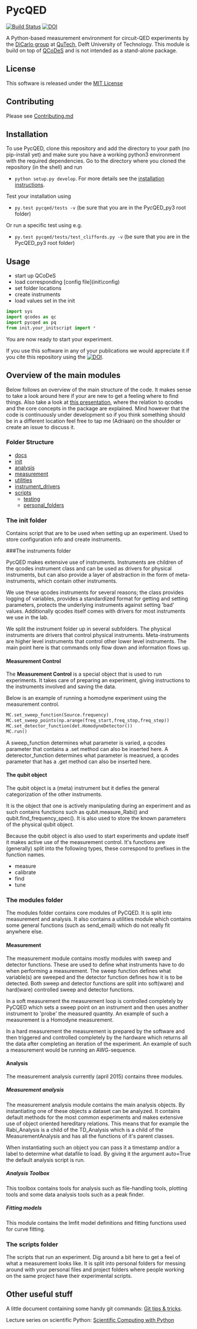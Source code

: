 # PycQED 
[![Build Status](https://github.com/DiCarloLab-Delft/pycqed_py3/workflows/Build%20Status/badge.svg)](https://github.com/DiCarloLab-Delft/pycqed_py3/actions)
[![DOI](https://zenodo.org/badge/49057179.svg)](https://zenodo.org/badge/latestdoi/49057179)
<!-- FIXME: add code coverage badges again after updating github actions -->
<!-- [![Codacy](https://api.codacy.com/project/badge/Grade/1266308dd9b84d7b933c2b46804aeb12)](https://www.codacy.com/app/AdriaanOrganization/PycQED_py3?utm_source=github.com&utm_medium=referral&utm_content=DiCarloLab-Delft/PycQED_py3&utm_campaign=badger)
[![codecov](https://codecov.io/gl/dicarlolab/pycqed/branch/master/graph/badge.svg)](https://codecov.io/gl/dicarlolab/pycqed) -->

A Python-based measurement environment for circuit-QED experiments by the 
[DiCarlo group](http://dicarlolab.tudelft.nl/) at [QuTech](http://qutech.nl/),
Delft University of Technology.
This module is build on top of [QCoDeS](http://qcodes.github.io/Qcodes/) and 
is not intended as a stand-alone 
package.

## License
This software is released under the [MIT License](LICENSE.md)


## Contributing
Please see [Contributing.md](.github/CONTRIBUTING.md)

## Installation

To use PycQED, clone this repository and add the directory to your path (no pip-install yet) and make sure you have a working python3 environment with the required dependencies.
Go to the directory where you cloned the repository (in the shell) and run
* `python setup.py develop`.
For more details see the [installation instructions](docs/install.md).

Test your installation using
* `py.test pycqed/tests -v`
(be sure that you are in the PycQED_py3 root folder)

Or run a specific test using e.g.
* `py.test pycqed/tests/test_cliffords.py -v`
(be sure that you are in the PycQED_py3 root folder)

## Usage

+ start up QCoDeS
+ load corresponding [config file](init\config\)
+ set folder locations
+ create instruments
+ load values set in the init

```python
import sys
import qcodes as qc
import pycqed as pq
from init.your_initscript import *
```

You are now ready to start your experiment.

If you use this software in any of your publications we would appreciate it if you cite this repository using the [![DOI](https://zenodo.org/badge/49057179.svg)](https://zenodo.org/badge/latestdoi/49057179).

## Overview of the main modules
Below follows an overview of the main structure of the code. It makes sense to take a look around here if your are new to get a feeling where to find things.
Also take a look at [this presentation](docs/160714_qcodes_meetup.pdf), where the relation to qcodes and the core concepts in the package are explained.
Mind however that the code is continuously under development so if you think something should be in a different location feel free to tap me (Adriaan) on the shoulder or create an issue to discuss it.

### Folder Structure
+ [docs](docs/)
+ [init](init/)
+ [analysis](analysis/)
+ [measurement](measurement/)
+ [utilities](utilities/)
+ [instrument_drivers](instrument_drivers/)
+ [scripts](scripts/)
    + [testing](scripts/testing/)
    + [personal_folders](scripts/personal_folders/)


### The init folder
Contains script that are to be used when setting up an experiment. Used to store configuration info and create instruments.

###The instruments folder

PycQED makes extensive use of instruments. Instruments are children of the qcodes instrument class and can be used as drivers for physical instruments,
but can also provide a layer of abstraction in the form of meta-instruments, which contain other instruments.

We use these qcodes instruments for several reasons; the class provides logging of variables, provides a standardized format for getting and setting parameters, protects the underlying instruments against setting 'bad' values. Additionally qcodes itself comes with drivers for most instruments we use in the lab.

We split the instrument folder up in several subfolders. The physical instruments are drivers that control physical instruments. Meta-instruments are higher level instruments that control other lower level instruments. The main point here is that commands only flow down and information flows up.

#### Measurement Control
The **Measurement Control** is a special object that is used to run experiments. It takes care of preparing an experiment, giving instructions to the instruments involved and saving the data.

Below is an example of running a homodyne experiment using the measurement control.

```python
MC.set_sweep_function(Source.frequency)
MC.set_sweep_points(np.arange(freq_start,freq_stop,freq_step))
MC.set_detector_function(det.HomodyneDetector())
MC.run()
```

A sweep_function determines what parameter is varied, a qcodes parameter that contains a .set method can also be inserted here.
A deterector_function determines what parameter is measrued, a qcodes parameter that has a .get method can also be inserted here.

#### The qubit object
The qubit object is a (meta) instrument but it defies the general categorization of the other instruments.

It is the object that one is actively manipulating during an experiment and as such contains functions such as qubit.measure_Rabi() and qubit.find_frequency_spec(). It is also used to store the known parameters of the physical qubit object.

Because the qubit object is also used to start experiments and update itself it makes active use of the measurement control.
It's functions are (generally) split into the following types, these correspond to prefixes in the function names.
* measure
* calibrate
* find
* tune

### The modules folder
The modules folder contains core modules of PyCQED. It is split into measurement and analysis. It also contains a utilities module which contains some general functions (such as send_email) which do not really fit anywhere else.

#### Measurement

The measurement module contains mostly modules with sweep and detector functions. These are used to define what instruments have to do when performing a measurement.
The sweep function defines what variable(s) are sweeped and the detector function defines how it is to be detected. Both sweep and detector functions are split into soft(ware) and hard(ware) controlled sweep and detector functions.

In a soft measurement the measurement loop is controlled completely by PyCQED which sets a sweep point on an instrument and then uses another instrument to 'probe' the measured quantity. An example of such a measurement is a Homodyne measurement.

In a hard measurement the measurement is prepared by the software and then triggered and controlled completely by the hardware which returns all the data after completing an iteration of the experiment. An example of such a measurement would be running an AWG-sequence.

#### Analysis
The measurement analysis currently (april 2015) contains three modules.

##### Measurement analysis
The measurement analysis module contains the main analysis objects. By instantiating one of these objects a dataset can be analyzed. It contains default methods for the most common experiments and makes extensive use of object oriented hereditary relations. This means that for example the Rabi_Analysis is a child of the TD_Analysis which is a child of the MeasurementAnalysis and has all the functions of it's parent classes.

When instantiating such an object you can pass it a timestamp and/or a label to determine what datafile to load. By giving it the argument auto=True the default analysis script is run.
##### Analysis Toolbox
This toolbox contains tools for analysis such as file-handling tools, plotting tools and some data analysis tools such as a peak finder.

##### Fitting models
This module contains the lmfit model definitions and fitting functions used for curve fitting.

### The scripts folder
The scripts that run an experiment. Dig around a bit here to get a feel of what a measurement looks like.
It is split into personal folders for messing around with your personal files and project folders where people working on the same project have their experimental scripts.

## Other useful stuff

A little document containing some handy git commands:
[Git tips & tricks](docs/git_tips_and_tricks.md).

Lecture series on scientific Python: 
[Scientific Computing with Python](https://github.com/jrjohansson/scientific-python-lectures)
